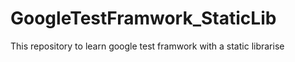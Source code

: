 # GoogleTestFramwork_StaticLib
This repository to learn google test framwork with a static librarise

